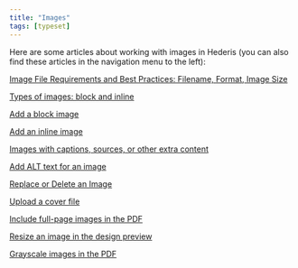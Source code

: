 ```yaml
---
title: "Images"
tags: [typeset]
---
```

 
<html><body><section data-type="chapter" class="hsecchapter" data-hederis-type="hsecchapter" id="intro-images" data-pi-attrs="id: intro-images; data-tags: typeset;" role="doc-chapter" data-tags="typeset" data-author-name=" " data-book-title=" " title="Images"><p class="hblkp" data-hederis-type="hblkp" id="pVp94lcTp">Here are some articles about working with images in Hederis (you can also find these articles in the navigation menu to the left): </p><p class="hblkp" data-hederis-type="hblkp" id="p38X11AJR"><a href="{% link _docs/image_best_practices.md %}" class="hspana" data-hederis-type="hspana" id="pXzMAErto">Image File Requirements and Best Practices: Filename, Format, Image Size</a></p><p class="hblkp" data-hederis-type="hblkp" id="pxEpf0HSA"><a href="{% link _docs/block-and-inline-images.md %}" class="hspana" data-hederis-type="hspana" id="pxPMGPyd7">Types of images: block and inline</a></p><p class="hblkp" data-hederis-type="hblkp" id="powP7AlNy"><a href="{% link _docs/add-an-image.md %}" class="hspana" data-hederis-type="hspana" id="p86kkRxus">Add a block image</a></p><p class="hblkp" data-hederis-type="hblkp" id="pNMwvwIMY"><a href="{% link _docs/add-an-inline-image.md %}" class="hspana" data-hederis-type="hspana" id="pDh5Y85nD">Add an inline image</a></p><p class="hblkp" data-hederis-type="hblkp" id="pVHJy1nkW"><a href="{% link _docs/images-with-captions-etc.md %}" class="hspana" data-hederis-type="hspana" id="pc7AUIhY0">Images with captions, sources, or other extra content</a></p><p class="hblkp" data-hederis-type="hblkp" id="p3kq5aGbu"><a href="{% link _docs/image-alt-text.md %}" class="hspana" data-hederis-type="hspana" id="pv1Fx18Aw">Add ALT text for an image</a></p><p class="hblkp" data-hederis-type="hblkp" id="pxkObLVkt"><a href="{% link _docs/replace-an-image.md %}" class="hspana" data-hederis-type="hspana" id="pz5AKqqad">Replace or Delete an Image</a></p><p class="hblkp" data-hederis-type="hblkp" id="pBsOi2Wzi"><a href="{% link _docs/upload-a-cover.md %}" class="hspana" data-hederis-type="hspana" id="pegRRJMOp">Upload a cover file</a></p><p class="hblkp" data-hederis-type="hblkp" id="potK2N9ro"><a href="{% link _docs/include-full-page-images.md %}" class="hspana" data-hederis-type="hspana" id="piAYPBj7e">Include full-page images in the PDF</a></p><p class="hblkp" data-hederis-type="hblkp" id="phczc5Ht6"><a href="{% link _docs/resize-images.md %}" class="hspana" data-hederis-type="hspana" id="puG0YvSJr">Resize an image in the design preview</a></p><p class="hblkp" data-hederis-type="hblkp" id="pCRjvUCal"><a href="{% link _docs/grayscale-images.md %}" class="hspana" data-hederis-type="hspana" id="pR21HOZhv">Grayscale images in the PDF</a></p></section></body></html>
